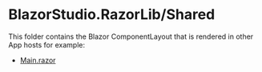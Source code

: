 ﻿# BlazorStudio.RazorLib/Shared

This folder contains the Blazor ComponentLayout that is rendered in other App hosts for example:

- [Main.razor](/BlazorStudio.Maui/Main.razor)